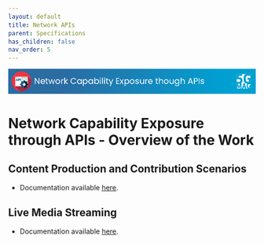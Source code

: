 ```yaml
---
layout: default
title: Network APIs
parent: Specifications
has_children: false
nav_order: 5
---
```


<img src="../assets/images/Banner_API.png" /> 

# Network Capability Exposure through APIs - Overview of the Work

##  Content Production and Contribution Scenarios
- Documentation available [here](https://5g-mag.github.io/Tech/pages/Network_APIs/Content_Production/Content_Production_Contribution.html).

## Live Media Streaming
- Documentation available [here](https://5g-mag.github.io/Tech/pages/Network_APIs/Live_Media_Distribution/Live_Media_Distribution.html).
